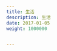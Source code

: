 ```yaml
---
title: 生活
description: 生活
date: 2017-01-05
weight: 1000000


---
```



































